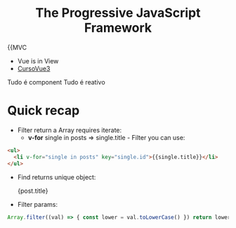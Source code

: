 <h1 align="center">The Progressive JavaScript Framework</h1>



{{MVC 
  - Vue is in View
- [CursoVue3](https://github.com/tiagomatosweb/curso-gratuito-vue3)

Tudo é component
Tudo é reativo

# Quick recap

- Filter return a Array requires iterate:
  - **v-for** single in posts => single.title - Filter you can use:

```html
<ul>
  <li v-for="single in posts" key="single.id">{{single.title}}</li>
</ul>
```

- Find returns unique object: <p>{post.title}</p>

- Filter params:

```js
Array.filter((val) => { const lower = val.toLowerCase() }) return lower.includes(input.value)
```

